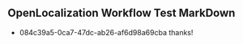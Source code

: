 ## OpenLocalization Workflow Test MarkDown
* 084c39a5-0ca7-47dc-ab26-af6d98a69cba thanks!

<!--HONumber=Sep16_HO1-->


